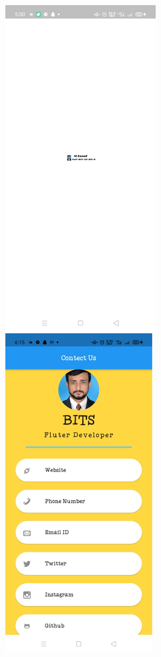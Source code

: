![Animated Splash Screen](https://github.com/SaoodZafar/BSCS_B15_B_131/blob/main/secconed_sessional_tic_tac/animated%20splash%20screen.jpeg)
![Contect Us](https://github.com/SaoodZafar/BSCS_B15_B_131/blob/main/secconed_sessional_tic_tac/contect%20Us.jpeg)
